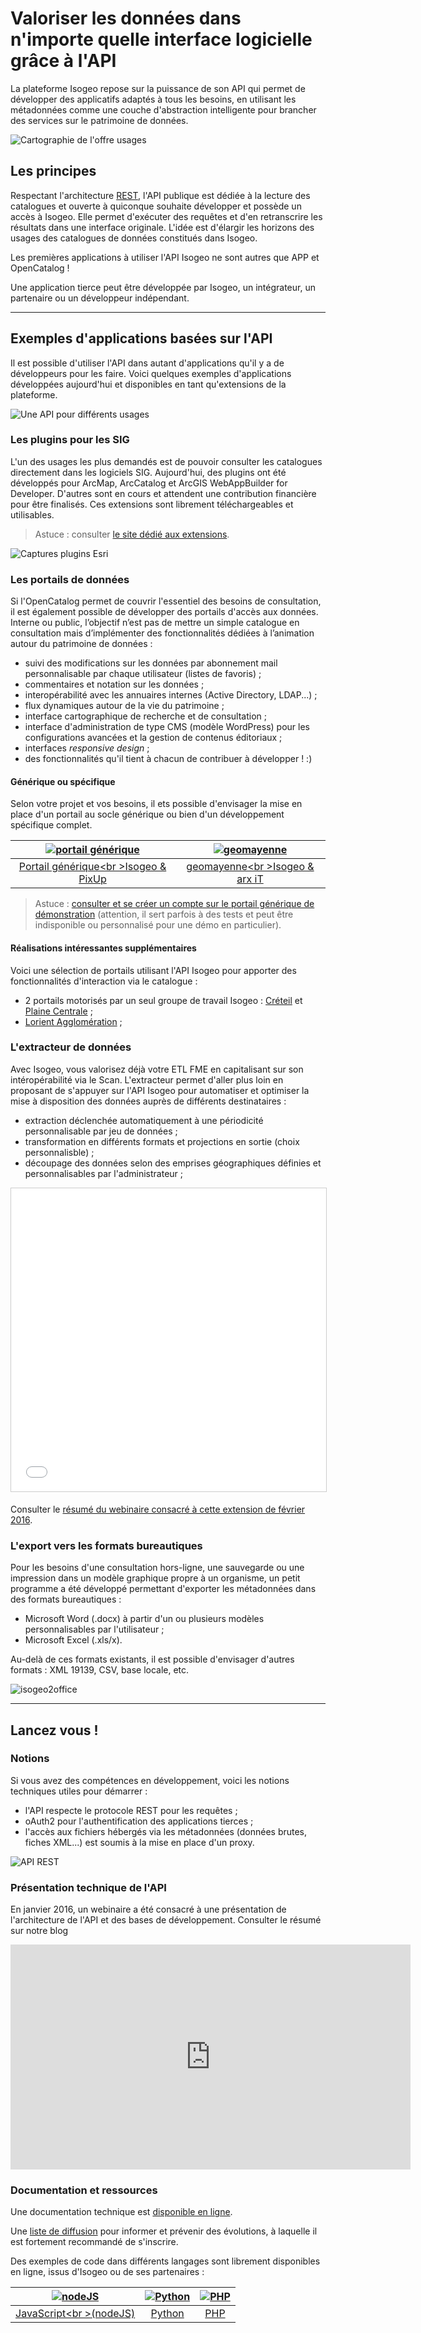 # Valoriser les données dans n'importe quelle interface logicielle grâce à l'API

La plateforme Isogeo repose sur la puissance de son API qui permet de développer des applicatifs adaptés à tous les besoins, en utilisant les métadonnées comme une couche d'abstraction intelligente pour brancher des services sur le patrimoine de données.

![Cartographie de l'offre usages](/images/schema_CartoOffre.png "Une plateforme orientée usages")

## Les principes

Respectant l'architecture [REST](https://fr.wikipedia.org/wiki/Representational_State_Transfer),  l'API publique est dédiée à la lecture des catalogues et ouverte à quiconque souhaite développer et possède un accès à Isogeo. Elle permet d'exécuter des requêtes et d'en retranscrire les résultats dans une interface originale. L'idée est d'élargir les horizons des usages des catalogues de données constitués dans Isogeo.

Les premières applications à utiliser l'API Isogeo ne sont autres que APP et OpenCatalog !

Une application tierce peut être développée par Isogeo, un intégrateur, un partenaire ou un développeur indépendant.

____

## Exemples d'applications basées sur l'API

Il est possible d'utiliser l'API dans autant d'applications qu'il y a de développeurs pour les faire. Voici quelques exemples d'applications développées aujourd'hui et disponibles en tant qu'extensions de la plateforme.

![Une API pour différents usages](/images/api_usages.png "Une API pour des usages")

### Les plugins pour les SIG

L'un des usages les plus demandés est de pouvoir consulter les catalogues directement dans les logiciels SIG. Aujourd'hui, des plugins ont été développés pour ArcMap, ArcCatalog et ArcGIS WebAppBuilder for Developer. D'autres sont en cours et attendent une contribution financière pour être finalisés. Ces extensions sont librement téléchargeables et utilisables.

> Astuce : consulter [le site dédié aux extensions](http://www.isogeo.com/applications/).

![Captures plugins Esri](http://www.isogeo.com/_medias/images/applications/portfolio/2widget-plugin.png "Captures d'écran du plugin pour ArcMap et du widget pour ArcGIS WebAppBuilder")

### Les portails de données

Si l'OpenCatalog permet de couvrir l'essentiel des besoins de consultation, il est également possible de développer des portails d'accès aux données. Interne ou public, l’objectif n’est pas de mettre un simple catalogue en consultation mais d’implémenter des fonctionnalités dédiées à l’animation autour du patrimoine de données :

* suivi des modifications sur les données par abonnement mail personnalisable par chaque utilisateur (listes de favoris) ;
* commentaires et notation sur les données ;
* interopérabilité avec les annuaires internes (Active Directory, LDAP...) ;
* flux dynamiques autour de la vie du patrimoine ;
* interface cartographique de recherche et de consultation  ;
* interface d'administration de type CMS (modèle WordPress) pour les configurations avancées et la gestion de contenus éditoriaux ;
* interfaces *responsive design* ;
* des fonctionnalités qu'il tient à chacun de contribuer à développer ! :)

#### Générique ou spécifique

Selon votre projet et vos besoins, il ets possible d'envisager la mise en place d'un portail au socle générique ou bien d'un développement spécifique complet.

| [![portail générique](/images/portal_demo_carto.png  "Portail de données générique de PixUp")](http://demo.isogeo.net) | [![geomayenne](/images/portal_geomayenne_carto.png "Portail de données geomayenne d'arx iT")](https://www.geomayenne.fr) |
| :--: | :--: |
| [Portail générique<br \>Isogeo & PixUp](http://demo.isogeo.net) | [geomayenne<br \>Isogeo & arx iT](https://www.geomayenne.fr) |

> Astuce : [consulter et se créer un compte sur le portail générique de démonstration](http://demo.isogeo.net/) (attention, il sert parfois à des tests et peut être indisponible ou personnalisé pour une démo en particulier).

#### Réalisations intéressantes supplémentaires

Voici une sélection de portails utilisant l'API Isogeo pour apporter des fonctionnalités d'interaction via le catalogue :
* 2 portails motorisés par un seul groupe de travail Isogeo :  [Créteil](http://geodata.ville-creteil.fr/) et [Plaine Centrale](http://geodata.agglo-plainecentrale94.fr/) ;
* [Lorient Agglomération](http://geolorient.isogeo.com/) ;


### L'extracteur de données

Avec Isogeo, vous valorisez déjà votre ETL FME en capitalisant sur son intéropérabilité via le Scan. L'extracteur permet d'aller plus loin en proposant de s'appuyer sur l'API Isogeo pour automatiser et optimiser la mise à disposition des données auprès de différents destinataires :

* extraction déclenchée automatiquement à une périodicité personnalisable par jeu de données ;
* transformation en différents formats et projections en sortie (choix personnalisble) ;
* découpage des données selon des emprises géographiques définies et personnalisables par l'administrateur ;

<iframe src="//fr.slideshare.net/slideshow/embed_code/key/4Gc2nND2iDRxWY" width="595" height="485" frameborder="0" marginwidth="0" marginheight="0" scrolling="no" style="border:1px solid #CCC; border-width:1px; margin-bottom:5px; max-width: 100%;" allowfullscreen> </iframe>

Consulter le [résumé du webinaire consacré à cette extension de février 2016](http://blog.isogeo.com/2016/03/16/retour-sur-le-webinaire-automatiser-lextraction-de-vos-donnees-sig-avec-lapi-isogeo/).


### L'export vers les formats bureautiques

Pour les besoins d'une consultation hors-ligne, une sauvegarde ou une impression dans un modèle graphique propre à un organisme, un petit programme a été développé permettant d'exporter les métadonnées dans des formats bureautiques :
* Microsoft Word (.docx) à partir d'un ou plusieurs modèles personnalisables par l'utilisateur ;
* Microsoft Excel (.xls/x).

Au-delà de ces formats existants, il est possible d'envisager d'autres formats : XML 19139, CSV, base locale, etc.

![isogeo2office](/images/isogeo2office_all.png "Exporter vos métadonnées dans des formats bureautiques")

____

## Lancez vous !

### Notions

Si vous avez des compétences en développement, voici les notions techniques utiles pour démarrer :
* l'API respecte le protocole REST pour les requêtes ;
* oAuth2 pour l'authentification des applications tierces ;
* l'accès aux fichiers hébergés via les métadonnées (données brutes, fiches XML...) est soumis à la mise en place d'un proxy.

![API REST](/images/api_rest.png "Une API REST déployée dans le cloud Azure")

### Présentation technique de l'API

En janvier 2016, un webinaire a été consacré à une présentation de l'architecture de l'API et des bases de développement. Consulter le résumé sur notre blog

<iframe width="640" height="360" src="https://www.youtube.com/embed/sOv9LeMycbo" frameborder="0" allowfullscreen></iframe>

### Documentation et ressources

Une documentation technique est [disponible en ligne](https://docs.google.com/document/d/11dayY1FH1NETn6mn9Pt2y3n8ywVUD0DoKbCi9ct9ZRo/edit?usp=sharing).

Une [liste de diffusion](http://eepurl.com/bfJYu9) pour informer et prévenir des évolutions, à laquelle il est fortement recommandé de s'inscrire.

Des exemples de code dans différents langages sont librement disponibles en ligne, issus d'Isogeo ou de ses partenaires :

| [![nodeJS](/images/logos/nodejs.png "Snippet en JajaScript")](https://bitbucket.org/snippets/isogeo/L8rKz) | [![Python](/images/logos/python.png "Classe d'abastraction sur l'API en Phyton")](https://github.com/Guts/isogeo-api-py-minsdk) | [![PHP](/images/logos/php.png "Différents exemples en PHP")](https://github.com/pixup/isogeo-api-PHP-samples) |
| :--: | :--: | :--: |
| [JavaScript<br \>(nodeJS)](https://bitbucket.org/snippets/isogeo/L8rKz) | [Python](https://github.com/Guts/isogeo-api-py-minsdk) | [PHP](https://github.com/pixup/isogeo-api-PHP-samples) |




